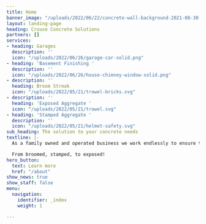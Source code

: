 ```yaml
---
title: Home
banner_image: "/uploads/2022/06/22/concrete-wall-background-2021-08-30-09-51-36-utc.png"
layout: landing-page
heading: Crouse Concrete Solutions
partners: []
services:
- heading: Garages
  description: ''
  icon: "/uploads/2022/06/26/garage-car-solid.png"
- heading: 'Basement Finishing '
  description: ''
  icon: "/uploads/2022/06/26/house-chimney-window-solid.png"
- description: ''
  heading: Broom Streak
  icon: "/uploads/2022/05/21/trowel-bricks.svg"
- description: ''
  heading: 'Exposed Aggregate '
  icon: "/uploads/2022/05/21/trowel.svg"
- heading: 'Stamped Aggregate '
  description: ''
  icon: "/uploads/2022/05/21/helmet-safety.svg"
sub_heading: The solution to your concrete needs
textline: |-
  As a family owned and operated business we work endlessly to ensure the job is done right, the first time!

  From broomed, stamped, to exposed!
hero_button:
  text: Learn more
  href: "/about"
show_news: true
show_staff: false
menu:
  navigation:
    identifier: _index
    weight: 1

---
```

